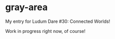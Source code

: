 gray-area
=========

My entry for Ludum Dare #30: Connected Worlds!

Work in progress right now, of course!
